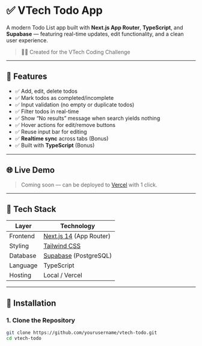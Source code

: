 # ✅ VTech Todo App

A modern Todo List app built with **Next.js App Router**, **TypeScript**, and **Supabase** — featuring real-time updates, edit functionality, and a clean user experience.

> 🧑‍💻 Created for the VTech Coding Challenge

---

## 🚀 Features

- ✅ Add, edit, delete todos
- ✅ Mark todos as completed/incomplete
- ✅ Input validation (no empty or duplicate todos)
- ✅ Filter todos in real-time
- ✅ Show “No results” message when search yields nothing
- ✅ Hover actions for edit/remove buttons
- ✅ Reuse input bar for editing
- ✅ **Realtime sync** across tabs (Bonus)
- ✅ Built with **TypeScript** (Bonus)

---

## 🌐 Live Demo

> Coming soon — can be deployed to [Vercel](https://vercel.com/) with 1 click.

---

## 🧱 Tech Stack

| Layer    | Technology                                     |
| -------- | ---------------------------------------------- |
| Frontend | [Next.js 14](https://nextjs.org/) (App Router) |
| Styling  | [Tailwind CSS](https://tailwindcss.com/)       |
| Database | [Supabase](https://supabase.com/) (PostgreSQL) |
| Language | TypeScript                                     |
| Hosting  | Local / Vercel                                 |

---

## 🧪 Installation

### 1. Clone the Repository

```bash
git clone https://github.com/yourusername/vtech-todo.git
cd vtech-todo
```
